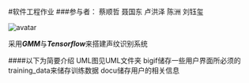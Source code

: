 #软件工程作业 
###参与者：
蔡顺哲 聂国东 卢洪泽 陈洲 刘钰玺

![avatar](https://cn.bing.com/images/search?view=detailV2&ccid=7eRiSE7V&id=F99A93DE5F9A3DFE75F549298DCCD630A0F94B52&thid=OIP.7eRiSE7Vk9tXRbXP51-DPwHaEK&mediaurl=https%3a%2f%2fmatlab-recognition-code.com%2fcode%2fwp-content%2fuploads%2f2018%2f10%2fmaxresdefault-2.jpg&exph=720&expw=1280&q=speaker+recognition&simid=608040121263065985&selectedIndex=0&ajaxhist=0)


采用***GMM***与***Tensorflow***来搭建声纹识别系统   

####以下为简要介绍
UML图见UML文件夹
bigif储存一些用户界面所必须的
training_data来储存训练数据
docu储存用户的相关信息

 

